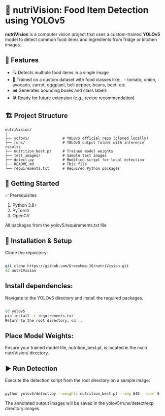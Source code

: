 # 🥗 nutriVision: Food Item Detection using YOLOv5

**nutriVision** is a computer vision project that uses a custom-trained **YOLOv5** model to detect common food items and ingredients from fridge or kitchen images.


## 📌 Features

- 🔍 Detects multiple food items in a single image
- 🧠 Trained on a custom dataset with food classes like:
  - tomato, onion, avocado, carrot, eggplant, bell pepper, beans, beet, etc.
- 🖼️ Generates bounding boxes and class labels
- 🛠️ Ready for future extension (e.g., recipe recommendation)

## 🏗️ Project Structure
```text
nutriVision/
│
├── yolov5/               # YOLOv5 official repo (cloned locally)
├── runs/                 # YOLOv5 output folder with inference results
├── nutrition_best.pt     # Trained model weights
├── test_images/          # Sample test images
├── detect.py             # Modified script for local detection
├── README.md             # This file
└── requirements.txt      # Required Python packages

```

## 🚀 Getting Started
✅ Prerequisites
1. Python 3.8+
2. PyTorch
3. OpenCV

All packages from the yolov5/requirements.txt file

## 🔧 Installation & Setup
Clone the repository:

```Bash

git clone https://github.com/Greeshma-10/nutriVision.git
cd nutriVision
```
## Install dependencies:
Navigate to the YOLOv5 directory and install the required packages.

```Bash

cd yolov5
pip install -r requirements.txt
Return to the root directory: cd ..
```

## Place Model Weights:
Ensure your trained model file, nutrition_best.pt, is located in the main nutriVision/ directory.

## ▶️ Run Detection
Execute the detection script from the root directory on a sample image:

```Bash

python yolov5/detect.py --weights nutrition_best.pt --img 640 --conf 0.25 --source test_images/your_image_name.jpg
```
The annotated output images will be saved in the yolov5/runs/detect/exp directory.images
